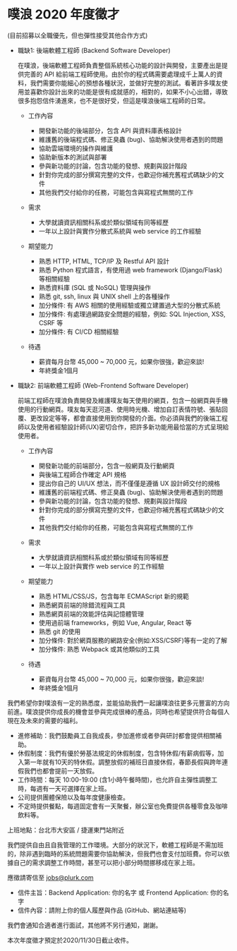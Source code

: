 # 噗浪 2020 年度徵才
(目前招募以全職優先，但也彈性接受其他合作方式)
 
- 職缺1: 後端軟體工程師 (Backend Software Developer)

    在噗浪，後端軟體工程師負責整個系統核心功能的設計與開發，主要產出是提供完善的 API 給前端工程師使用。由於你的程式碼需要處理成千上萬人的資料，我們需要你能細心的預想各種狀況，並做好完整的測試。看著許多噗友使用並喜歡你設計出來的功能是很有成就感的，相對的，如果不小心出錯，導致很多抱怨信件湧進來，也不是很好受，但這是噗浪後端工程師的日常。
 
    - 工作內容
        - 開發新功能的後端部分，包含 API 與資料庫表格設計
        - 維護舊的後端程式碼、修正臭蟲 (bug)、協助解決使用者遇到的問題
        - 協助雲端環境的操作與維護
        - 協助新版本的測試與部署
        - 參與新功能的討論，包含功能的發想、規劃與設計階段
        - 針對你完成的部分撰寫完整的文件，也歡迎你補充舊程式碼缺少的文件
        - 其他我們交付給你的任務，可能包含與寫程式無關的工作

    - 需求
        - 大學就讀資訊相關科系或於類似領域有同等經歷
        - 一年以上設計與實作分散式系統與 web service 的工作經驗

    - 期望能力
        - 熟悉 HTTP, HTML, TCP/IP 及 Restful API 設計
        - 熟悉 Python 程式語言，有使用過 web framework (Django/Flask) 等相關經驗
        - 熟悉資料庫 (SQL 或 NoSQL) 管理與操作
        - 熟悉 git, ssh, linux 與 UNIX shell 上的各種操作
        - 加分條件: 有 AWS 相關的使用經驗或獨立建置過大型的分散式系統
        - 加分條件: 有處理過網路安全問題的經驗，例如: SQL Injection, XSS, CSRF 等
        - 加分條件: 有 CI/CD 相關經驗
    
    - 待遇
        - 薪資每月台幣 45,000 ~ 70,000 元，如果你很強，歡迎來談!
        - 年終獎金1個月

- 職缺2: 前端軟體工程師 (Web-Frontend Software Developer)
 
    前端工程師在噗浪負責開發及維護噗友每天使用的網頁，包含一般網頁與手機使用的行動網頁。噗友每天逛河道、使用時光機、增加自訂表情符號、張貼回覆、更改設定等等，都會直接使用到你開發的介面。你必須與我們的後端工程師以及使用者經驗設計師(UX)密切合作，把許多新功能用最恰當的方式呈現給使用者。
    
    - 工作內容
        - 開發新功能的前端部分，包含一般網頁及行動網頁
        - 與後端工程師合作確定 API 規格
        - 提出你自己的 UI/UX 想法，而不僅僅是遵循 UX 設計師交付的規格
        - 維護舊的前端程式碼、修正臭蟲 (bug)、協助解決使用者遇到的問題
        - 參與新功能的討論，包含功能的發想、規劃與設計階段
        - 針對你完成的部分撰寫完整的文件，也歡迎你補充舊程式碼缺少的文件
        - 其他我們交付給你的任務，可能包含與寫程式無關的工作
    
    - 需求
        - 大學就讀資訊相關科系或於類似領域有同等經歷
        - 一年以上設計與實作 web service 的工作經驗
    
    - 期望能力
        - 熟悉 HTML/CSS/JS，包含每年 ECMAScript 新的規範
        - 熟悉網頁前端的除錯流程與工具
        - 熟悉網頁前端的效能評估與記憶體管理
        - 使用過前端 frameworks，例如 Vue, Angular, React 等
        - 熟悉 git 的使用
        - 加分條件: 對於網頁服務的網路安全(例如:XSS/CSRF)等有一定的了解
        - 加分條件: 熟悉 Webpack 或其他類似的工具
    
    - 待遇
        - 薪資每月台幣 45,000 ~ 70,000 元，如果你很強，歡迎來談!
        - 年終獎金1個月
 

我們希望你對噗浪有一定的熟悉度，並能協助我們一起讓噗浪往更多元豐富的方向前進。噗浪提供你成長的機會並參與完成很棒的產品，同時也希望提供符合每個人現在及未來的需要的福利。
 
- 進修補助：我們鼓勵員工自我成長，參加進修或者參與研討都會提供相關補助。
- 休假制度：我們有優於勞基法規定的休假制度，包含特休假/有薪病假等，加入第一年就有10天的特休假。調整放假的補班日直接休假，春節長假與跨年連假我們也都會提前一天放假。
- 工作時間：每天 10:00-19:00 (含1小時午餐時間)，也允許自主彈性調整工時，每週有一天可選擇在家上班。
- 公司提供團體保險以及每年度健康檢查。
- 不定時提供餐點，每週固定會有一天聚餐，辦公室也免費提供各種零食及咖啡飲料等。

上班地點：台北市大安區 / 捷運東門站附近

我們提供自由且自我管理的工作環境。大部分的狀況下，軟體工程師是不需加班的，除非遇到臨時的系統問題需要你協助解決，但我們也會支付加班費。你可以依據自己的需求調整工作時間，甚至可以把小部分時間挪移成在家上班。
 
應徵請寄信至 jobs@plurk.com
- 信件主旨：Backend Application: 你的名字 或 Frontend Application: 你的名字
- 信件內容：請附上你的個人履歷與作品 (GitHub、網站連結等)

我們會通知合適者進行面試，其他將不另行通知，謝謝。

本次年度徵才預定於2020/11/30日截止收件。
